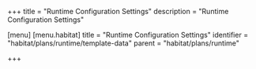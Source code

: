 +++
title = "Runtime Configuration Settings"
description = "Runtime Configuration Settings"

[menu]
  [menu.habitat]
    title = "Runtime Configuration Settings"
    identifier = "habitat/plans/runtime/template-data"
    parent = "habitat/plans/runtime"
    
+++

<!-- TODO: Import partials -->
<!-- <%= partial "/partials/docs/reference-template-data"%> -->
